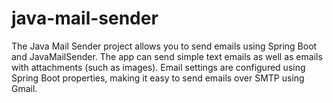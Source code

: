 # java-mail-sender
The Java Mail Sender project allows you to send emails using Spring Boot and JavaMailSender. The app can send simple text emails as well as emails with attachments (such as images). Email settings are configured using Spring Boot properties, making it easy to send emails over SMTP using Gmail.
